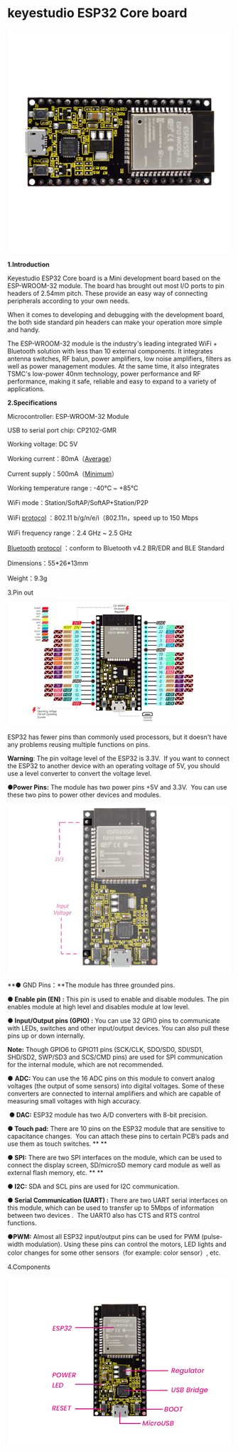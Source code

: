 # **keyestudio ESP32 Core board**

 ![](/media/d59fe9d9aced2ab49f5b9c6e59d9afde.jpeg)

**1.Introduction**

Keyestudio ESP32 Core board is a Mini development board based on the
ESP-WROOM-32 module. The board has brought out most I/O ports to pin
headers of 2.54mm pitch. These provide an easy way of connecting
peripherals according to your own needs.

When it comes to developing and debugging with the development board,
the both side standard pin headers can make your operation more simple
and handy.

The ESP-WROOM-32 module is the industry's leading integrated WiFi +
Bluetooth solution with less than 10 external components. It integrates
antenna switches, RF balun, power amplifiers, low noise amplifiers,
filters as well as power management modules. At the same time, it also
integrates TSMC's low-power 40nm technology, power performance and RF
performance, making it safe, reliable and easy to expand to a variety of
applications.  

**2.Specifications**

Microcontroller: ESP-WROOM-32 Module

USB to serial port chip: CP2102-GMR

Working voltage: DC 5V

Working
current：80mA（[Average](C:/Users/NINGMEI/AppData/Local/youdao/dict/Application/8.10.7.0/resultui/html/index.html#/javascript:;)）

Current
supply：500mA（[Minimum](C:/Users/NINGMEI/AppData/Local/youdao/dict/Application/8.10.7.0/resultui/html/index.html#/javascript:;)）

Working temperature range : -40°C \~ +85°C

WiFi mode：Station/SoftAP/SoftAP+Station/P2P

WiFi
[protocol](C:/Users/NINGMEI/AppData/Local/youdao/dict/Application/8.10.7.0/resultui/html/index.html#/javascript:;) ：802.11
b/g/n/e/i（802.11n，speed up to 150 Mbps

WiFi frequency range：2.4 GHz \~ 2.5 GHz

[Bluetooth](C:/Users/NINGMEI/AppData/Local/youdao/dict/Application/8.10.7.0/resultui/html/index.html#/javascript:;) [protocol](C:/Users/NINGMEI/AppData/Local/youdao/dict/Application/8.10.7.0/resultui/html/index.html#/javascript:;) ：conform
to Bluetooth v4.2 BR/EDR and BLE Standard

Dimensions：55\*26\*13mm

Weight：9.3g

3.Pin out

![](/media/faad4453ca14a342def16fdc3d46ef79.png)

ESP32 has fewer pins than commonly used processors, but it doesn't have
any problems reusing multiple functions on pins.  

**Warning**: The pin voltage level of the ESP32 is 3.3V.  If you want to
connect the ESP32 to another device with an operating voltage of 5V, you
should use a level converter to convert the voltage level.  

**●Power Pins:** The module has two power pins +5V and 3.3V.  You can
use these two pins to power other devices and modules. 

![](/media/2a90758b3a2e998d7af545fdbb432f08.png)

**● GND Pins：**The module has three grounded pins.

**● Enable pin (EN) :** This pin is used to enable and disable modules.
The pin enables module at high level and disables module at low level.  

**● Input/Output pins (GPIO) :** You can use 32 GPIO pins to communicate
with LEDs, switches and other input/output devices. You can also pull
these pins up or down internally.  

**Note:** Though GPIO6 to GPIO11 pins (SCK/CLK, SDO/SD0, SDI/SD1,
SHD/SD2, SWP/SD3 and SCS/CMD pins) are used for SPI communication for
the internal module, which are not recommended.  

● **ADC:** You can use the 16 ADC pins on this module to convert analog
voltages (the output of some sensors) into digital voltages. Some of
these converters are connected to internal amplifiers and which are
capable of measuring small voltages with high accuracy.

 **● DAC:** ESP32 module has two A/D converters with 8-bit precision.

**● Touch pad:** There are 10 pins on the ESP32 module that are
sensitive to capacitance changes.  You can attach these pins to certain
PCB’s pads and use them as touch switches. ** **

**● SPI:** There are two SPI interfaces on the module, which can be used
to connect the display screen, SD/microSD memory card module as well as
external flash memory, etc. ** **

**● I2C:** SDA and SCL pins are used for I2C communication.  

**● Serial Communication (UART) :** There are two UART serial interfaces
on this module, which can be used to transfer up to 5Mbps of information
between two devices .  The UART0 also has CTS and RTS control
functions. 

**●PWM:** Almost all ESP32 input/output pins can be used for PWM
(pulse-width modulation). Using these pins can control the motors, LED
lights and color changes for some other sensors（for example: color
sensor）, etc.  

4.Components

![](/media/4e99a4f953b9ede17b5c135232ddb476.png)
